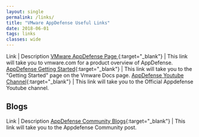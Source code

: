 ```yaml
---
layout: single
permalink: /links/
title: "VMware AppDefense Useful Links"
date: 2018-06-01
tags: links
classes: wide
---
```


Link | Description 
[VMware AppDefense Page ](https://www.vmware.com/products/appdefense.html){:target="_blank"} | This link will take you to vmware.com for a product overview of AppDefense. 
[AppDefense Getting Started](https://docs.vmware.com/en/VMware-AppDefense/services/appdefense-getting-started/GUID-1EE525C8-04EB-40CE-A10A-AE24B00B746D.html){:target="_blank"} | This link will take you to the "Getting Started" page on the Vmware Docs page. 
[AppDefense Youtube Channel](https://www.youtube.com/channel/UCFp1lQQ6PhDZog2iQ-F3ERw){:target="_blank"} | This link will take you to the Official Appdefense Youtube channel. 

## Blogs

Link | Description
[AppDefense Community Blogs](https://communities.vmware.com/community/vmtn/appdefense/overview){:target="_blank"} | This link will take you to the Appdefense Community post. 

